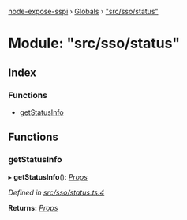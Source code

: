 [node-expose-sspi](../README.md) › [Globals](../globals.md) › ["src/sso/status"](_src_sso_status_.md)

# Module: "src/sso/status"

## Index

### Functions

* [getStatusInfo](_src_sso_status_.md#getstatusinfo)

## Functions

###  getStatusInfo

▸ **getStatusInfo**(): *[Props](../interfaces/_lib_sspi_d_.props.md)*

*Defined in [src/sso/status.ts:4](https://github.com/jlguenego/node-expose-sspi/blob/93b1415/src/sso/status.ts#L4)*

**Returns:** *[Props](../interfaces/_lib_sspi_d_.props.md)*
